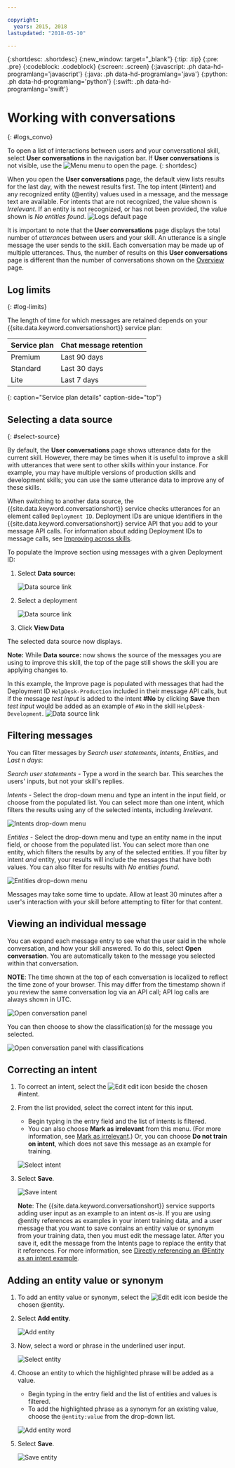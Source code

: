 ```yaml
---

copyright:
  years: 2015, 2018
lastupdated: "2018-05-10"

---
```


{:shortdesc: .shortdesc}
{:new_window: target="_blank"}
{:tip: .tip}
{:pre: .pre}
{:codeblock: .codeblock}
{:screen: .screen}
{:javascript: .ph data-hd-programlang='javascript'}
{:java: .ph data-hd-programlang='java'}
{:python: .ph data-hd-programlang='python'}
{:swift: .ph data-hd-programlang='swift'}

# Working with conversations
{: #logs_convo}

To open a list of interactions between users and your conversational skill, select **User conversations** in the navigation bar. If **User conversations** is not visible, use the ![Menu](images/Menu_16.png) menu to open the page.
{: shortdesc}

When you open the **User conversations** page, the default view lists results for the last day, with the newest results first. The top intent (#intent) and any recognized entity (@entity) values used in a message, and the message text are available. For intents that are not recognized, the value shown is *Irrelevant*. If an entity is not recognized, or has not been provided, the value shown is *No entities found*.
![Logs default page](images/logs_page1.png)

It is important to note that the **User conversations** page displays the total number of *utterances* between users and your skill. An utterance is a single message the user sends to the skill. Each conversation may be made up of multiple utterances. Thus, the number of results on this **User conversations** page is different than the number of conversations shown on the [Overview](logs_oview.html) page.

## Log limits
{: #log-limits}

The length of time for which messages are retained depends on your {{site.data.keyword.conversationshort}} service plan:

  Service plan                         | Chat message retention
  ------------------------------------ | ------------------------------------
  Premium                              | Last 90 days
  Standard                             | Last 30 days
  Lite                                 | Last 7 days
{: caption="Service plan details" caption-side="top"}

## Selecting a data source
{: #select-source}

By default, the **User conversations** page shows utterance data for the current skill. However, there may be times when it is useful to improve a skill with utterances that were sent to other skills within your instance. For example, you may have multiple versions of production skills and development skills; you can use the same utterance data to improve any of these skills.

When switching to another data source, the {{site.data.keyword.conversationshort}} service checks utterances for an element called `Deployment ID`. Deployment IDs are unique identifiers in the {{site.data.keyword.conversationshort}} service API that you add to your message API calls. For information about adding Deployment IDs to message calls, see [Improving across skills](logs.html#deploy_id).

To populate the Improve section using messages with a given Deployment ID:

1.  Select **Data source:**

    ![Data source link](images/data_source_1.png)
1.  Select a deployment

    ![Data source link](images/data_source_2.png)
1.  Click **View Data**

The selected data source now displays.

**Note:** While **Data source:** now shows the source of the messages you are using to improve this skill, the top of the page still shows the skill you are applying changes to.

In this example, the Improve page is populated with messages that had the Deployment ID `HelpDesk-Production` included in their message API calls, but if the message *test input* is added to the intent **#No** by clicking **Save** then *test input* would be added as an example of `#No` in the skill `HelpDesk-Development`.
![Data source link](images/data_source_3.png)

## Filtering messages

You can filter messages by *Search user statements*, *Intents*, *Entities*, and *Last* n *days*:

*Search user statements* - Type a word in the search bar. This searches the users' inputs, but not your skill's replies.

*Intents* - Select the drop-down menu and type an intent in the input field, or choose from the populated list. You can select more than one intent, which filters the results using any of the selected intents, including *Irrelevant*.

![Intents drop-down menu](images/intents_filter.png)

*Entities* - Select the drop-down menu and type an entity name in the input field, or choose from the populated list. You can select more than one entity, which filters the results by any of the selected entities. If you filter by intent *and* entity, your results will include the messages that have both values. You can also filter for results with *No entities found*.

![Entities drop-down menu](images/entities_filter.png)

Messages may take some time to update. Allow at least 30 minutes after a user's interaction with your skill before attempting to filter for that content.

## Viewing an individual message
You can expand each message entry to see what the user said in the whole conversation, and how your skill answered. To do this, select **Open conversation**. You are automatically taken to the message you selected within that conversation.

**NOTE**: The time shown at the top of each conversation is localized to reflect the time zone of your browser. This may differ from the timestamp shown if you review the same conversation log via an API call; API log calls are always shown in UTC.

![Open conversation panel](images/open_convo.png)

You can then choose to show the classification(s) for the message you selected.

![Open conversation panel with classifications](images/open_convo_classes.png)

## Correcting an intent

1.  To correct an intent, select the ![Edit](images/edit_icon.png) edit icon beside the chosen #intent.
1.  From the list provided, select the correct intent for this input.
    - Begin typing in the entry field and the list of intents is filtered.
    - You can also choose **Mark as irrelevant** from this menu. (For more information, see [Mark as irrelevant](intents.html#mark-irrelevant).) Or, you can choose **Do not train on intent**, which does not save this message as an example for training.

    ![Select intent](images/select_intent.png)
1.  Select **Save**.

    ![Save intent](images/save_intent.png)

    **Note**: The {{site.data.keyword.conversationshort}} service supports adding user input as an example to an intent *as-is*. If you are using @entity references as examples in your intent training data, and a user message that you want to save contains an entity value or synonym from your training data, then you must edit the message later. After you save it, edit the message from the Intents page to replace the entity that it references. For more information, see [Directly referencing an @Entity as an intent example](intents.html#entity-as-example).

## Adding an entity value or synonym

1.  To add an entity value or synonym, select the ![Edit](images/edit_icon.png) edit icon beside the chosen @entity.
1.  Select **Add entity**.

    ![Add entity](images/add_entity.png)
1.  Now, select a word or phrase in the underlined user input.

    ![Select entity](images/select_entity.png)
1.  Choose an entity to which the highlighted phrase will be added as a value.
    - Begin typing in the entry field and the list of entities and values is filtered.
    - To add the highlighted phrase as a synonym for an existing value, choose the `@entity:value` from the drop-down list.

    ![Add entity word](images/add_entity_word.png)
1.  Select **Save**.

    ![Save entity](images/add_entity_save.png)
